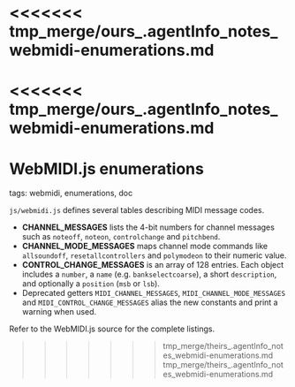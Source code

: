 <<<<<<< tmp_merge/ours_.agentInfo_notes_webmidi-enumerations.md
=======
<<<<<<< tmp_merge/ours_.agentInfo_notes_webmidi-enumerations.md
=======
# WebMIDI.js enumerations

tags: webmidi, enumerations, doc

`js/webmidi.js` defines several tables describing MIDI message codes.

- **CHANNEL_MESSAGES** lists the 4-bit numbers for channel messages such as `noteoff`, `noteon`, `controlchange` and `pitchbend`.
- **CHANNEL_MODE_MESSAGES** maps channel mode commands like `allsoundoff`, `resetallcontrollers` and `polymodeon` to their numeric value.
- **CONTROL_CHANGE_MESSAGES** is an array of 128 entries. Each object includes a `number`, a `name` (e.g. `bankselectcoarse`), a short `description`, and optionally a `position` (`msb` or `lsb`).
- Deprecated getters `MIDI_CHANNEL_MESSAGES`, `MIDI_CHANNEL_MODE_MESSAGES` and `MIDI_CONTROL_CHANGE_MESSAGES` alias the new constants and print a warning when used.

Refer to the WebMIDI.js source for the complete listings.
>>>>>>> tmp_merge/theirs_.agentInfo_notes_webmidi-enumerations.md
>>>>>>> tmp_merge/theirs_.agentInfo_notes_webmidi-enumerations.md
